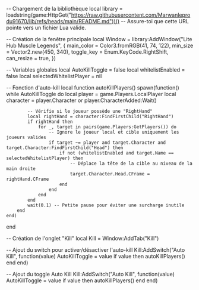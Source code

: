 -- Chargement de la bibliothèque
local library = loadstring(game:HttpGet("https://raw.githubusercontent.com/Marwanleprodu91670/lib/refs/heads/main/README.md"))() -- Assure-toi que cette URL pointe vers un fichier Lua valide.

-- Création de la fenêtre principale
local Window = library:AddWindow("Lite Hub Muscle Legends", {
    main_color = Color3.fromRGB(41, 74, 122),
    min_size = Vector2.new(450, 340),
    toggle_key = Enum.KeyCode.RightShift,
    can_resize = true,
})

-- Variables globales
local AutoKillToggle = false
local whitelistEnabled = false
local selectedWhitelistPlayer = nil

-- Fonction d'auto-kill
local function autoKillPlayers()
    spawn(function()
        while AutoKillToggle do
            local player = game.Players.LocalPlayer
            local character = player.Character or player.CharacterAdded:Wait()

            -- Vérifie si le joueur possède une "RightHand"
            local rightHand = character:FindFirstChild("RightHand")
            if rightHand then
                for _, target in pairs(game.Players:GetPlayers()) do
                    -- Ignore le joueur local et cible uniquement les joueurs valides
                    if target ~= player and target.Character and target.Character:FindFirstChild("Head") then
                        if not (whitelistEnabled and target.Name == selectedWhitelistPlayer) then
                            -- Déplace la tête de la cible au niveau de la main droite
                            target.Character.Head.CFrame = rightHand.CFrame
                        end
                    end
                end
            end
            wait(0.1) -- Petite pause pour éviter une surcharge inutile
        end
    end)
end

-- Création de l'onglet "Kill"
local Kill = Window:AddTab("Kill")

-- Ajout du switch pour activer/désactiver l'auto-kill
Kill:AddSwitch("Auto Kill", function(value)
    AutoKillToggle = value
    if value then
        autoKillPlayers()
    end
end)

-- Ajout du toggle Auto Kill
Kill:AddSwitch("Auto Kill", function(value)
    AutoKillToggle = value
    if value then
        autoKillPlayers()
    end
end)
